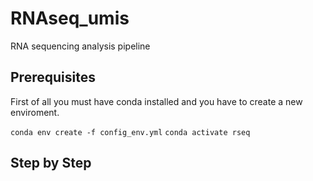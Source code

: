 # RNAseq_umis
RNA sequencing analysis pipeline

## Prerequisites

First of all you must have conda installed and you have to create a new enviroment.

`conda env create -f config_env.yml`
`conda activate rseq`

## Step by Step
